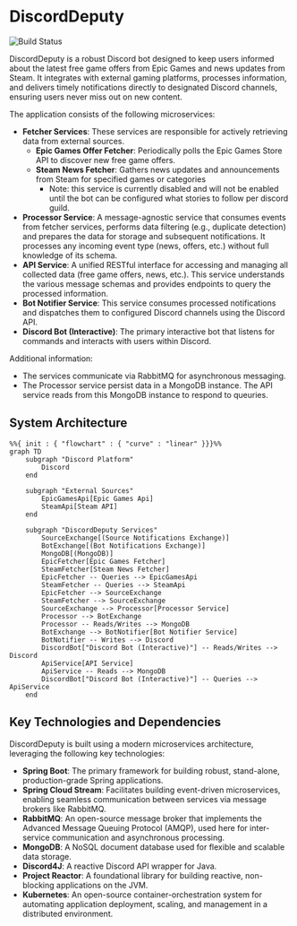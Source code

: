 # DiscordDeputy

![Build Status](https://github.com/Freberg/discorddeputy/actions/workflows/build.yml/badge.svg)

DiscordDeputy is a robust Discord bot designed to keep users informed about the latest free game offers from Epic Games
and news updates from Steam. It integrates with external gaming platforms, processes information, and delivers timely
notifications directly to designated Discord channels, ensuring users never miss out on new content.

The application consists of the following microservices:

* **Fetcher Services**: These services are responsible for actively retrieving data from external sources.
    * **Epic Games Offer Fetcher**: Periodically polls the Epic Games Store API to discover new free game offers.
    * **Steam News Fetcher**: Gathers news updates and announcements from Steam for specified games or categories
        * Note: this service is currently disabled and will not be enabled until the bot can be configured what stories
          to follow per discord guild.
* **Processor Service**: A message-agnostic service that consumes events from fetcher services, performs data
  filtering (e.g., duplicate detection) and prepares the data for storage and subsequent notifications. It
  processes any incoming event type (news, offers, etc.) without full knowledge of its schema.
* **API Service**: A unified RESTful interface for accessing and managing all collected data (free game offers, news,
  etc.). This service understands the various message schemas and provides endpoints to query the processed information.
* **Bot Notifier Service**: This service consumes processed notifications and dispatches them to configured Discord
  channels using the Discord API.
* **Discord Bot (Interactive)**: The primary interactive bot that listens for commands and interacts with users within
  Discord.

Additional information:

* The services communicate via RabbitMQ for asynchronous messaging.
* The Processor service persist data in a MongoDB instance. The API service reads from this MongoDB instance to respond
  to queuries.

## System Architecture

```mermaid
%%{ init : { "flowchart" : { "curve" : "linear" }}}%%
graph TD
    subgraph "Discord Platform"
        Discord
    end

    subgraph "External Sources"
        EpicGamesApi[Epic Games Api]
        SteamApi[Steam API]
    end

    subgraph "DiscordDeputy Services"
        SourceExchange[(Source Notifications Exchange)]
        BotExchange[(Bot Notifications Exchange)]
        MongoDB[(MongoDB)]
        EpicFetcher[Epic Games Fetcher]
        SteamFetcher[Steam News Fetcher]
        EpicFetcher -- Queries --> EpicGamesApi
        SteamFetcher -- Queries --> SteamApi
        EpicFetcher --> SourceExchange
        SteamFetcher --> SourceExchange
        SourceExchange --> Processor[Processor Service]
        Processor --> BotExchange
        Processor -- Reads/Writes --> MongoDB
        BotExchange --> BotNotifier[Bot Notifier Service]
        BotNotifier -- Writes --> Discord
        DiscordBot["Discord Bot (Interactive)"] -- Reads/Writes --> Discord
        ApiService[API Service]
        ApiService -- Reads --> MongoDB
        DiscordBot["Discord Bot (Interactive)"] -- Queries --> ApiService
    end
```

## Key Technologies and Dependencies

DiscordDeputy is built using a modern microservices architecture, leveraging the following key technologies:

* **Spring Boot**: The primary framework for building robust, stand-alone, production-grade Spring applications.
* **Spring Cloud Stream**: Facilitates building event-driven microservices, enabling seamless communication between
  services via message brokers like RabbitMQ.
* **RabbitMQ**: An open-source message broker that implements the Advanced Message Queuing Protocol (AMQP), used here
  for inter-service communication and asynchronous processing.
* **MongoDB**: A NoSQL document database used for flexible and scalable data storage.
* **Discord4J**: A reactive Discord API wrapper for Java.
* **Project Reactor**: A foundational library for building reactive, non-blocking applications on the JVM.
* **Kubernetes**: An open-source container-orchestration system for automating application deployment, scaling, and
  management in a distributed environment.
    
